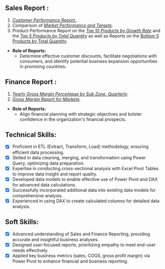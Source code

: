 ## Sales Report :
1. [_Customer Performance Report._](https://github.com/kennethChan30/Excel-business-report/blob/main/Customer%20Net%20sales%20Performance.pdf).
2. Comparison of [_Market Performance and Targets_](https://github.com/kennethChan30/Excel-business-report/blob/main/Market%20Performance.pdf).
3. Product Performance Report on the [_Top 10 Products by Growth Rate_](https://github.com/kennethChan30/Excel-business-report/blob/main/Top%2010%20Products%20by%20Growth%20Rate.pdf)  and the [_Top 5 Products by Total Quantity_](https://github.com/kennethChan30/Excel-business-report/blob/main/Top%205%20Products%20by%20Quantity%20Sold.pdf) as well as Reports on the [Bottom 5 Products by Total Quantity](https://github.com/kennethChan30/Excel-business-report/blob/main/Bottom%205%20Products%20by%20Quantity%20Sold.pdf).

- **Role of Reports:** 
    - Determine effective customer discounts, facilitate negotiations with consumers, and identify potential business expansion opportunities in promising countries.


## Finance Report :
1. [_Yearly Gross Margin Percentage by Sub Zone, Quarterly_](https://github.com/kennethChan30/Excel-business-report/blob/main/Yearly%20GM%25%20by%20Sub%20Zone%20Quarterly.pdf).
2. [_Gross Margin Report for Markets_](https://github.com/kennethChan30/Excel-business-report/blob/main/GM%20Report%20for%20Markets.pdf).


- **Role of Reports:** 
    - Align financial planning with strategic objectives and bolster confidence in the organization's financial prospects.



## Technical Skills:
- [x]	Proficient in ETL (Extract, Transform, Load) methodology, ensuring efficient data processing.
- [x]	Skilled in data cleaning, merging, and transformation using Power Query, optimizing data preparation.
- [x]	Expertise in conducting cross-sectional analysis with Excel Pivot Tables to improve data insight and report quality.
- [x]	Developed data models to enable effective use of Power Pivot and DAX for advanced data calculations.
- [x]	Successfully incorporated additional data into existing data models for comprehensive analysis.
- [x]	Experienced in using DAX to create calculated columns for detailed data analysis.

## Soft Skills:
- [x]	Advanced understanding of Sales and Finance Reporting, providing accurate and insightful business analyses.
- [x]	Designed user-focused reports, prioritizing empathy to meet end-user needs effectively.
- [x]	Applied key business metrics (sales, COGS, gross profit margin) via Power Pivot to enhance financial and business reporting.
